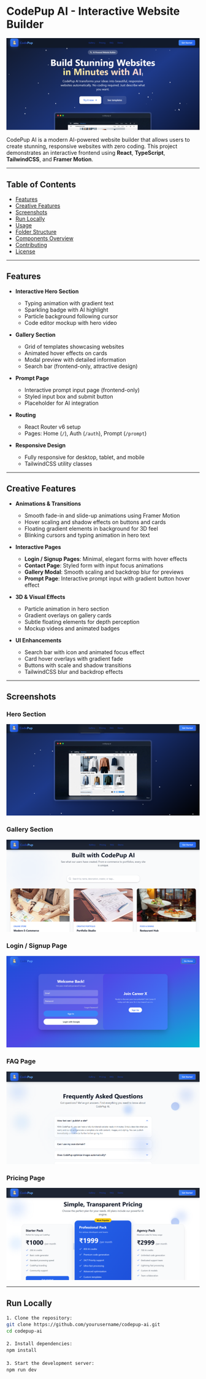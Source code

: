# CodePup AI - Interactive Website Builder

![CodePup AI Screenshot](./screenshots/hero-section.png)

CodePup AI is a modern AI-powered website builder that allows users to create stunning, responsive websites with zero coding. This project demonstrates an interactive frontend using **React**, **TypeScript**, **TailwindCSS**, and **Framer Motion**.

---

## Table of Contents
- [Features](#features)
- [Creative Features](#creative-features)
- [Screenshots](#screenshots)
- [Run Locally](#run-locally)
- [Usage](#usage)
- [Folder Structure](#folder-structure)
- [Components Overview](#components-overview)
- [Contributing](#contributing)
- [License](#license)

---

## Features
- **Interactive Hero Section**
  - Typing animation with gradient text
  - Sparkling badge with AI highlight
  - Particle background following cursor
  - Code editor mockup with hero video

- **Gallery Section**
  - Grid of templates showcasing websites
  - Animated hover effects on cards
  - Modal preview with detailed information
  - Search bar (frontend-only, attractive design)

- **Prompt Page**
  - Interactive prompt input page (frontend-only)
  - Styled input box and submit button
  - Placeholder for AI integration

- **Routing**
  - React Router v6 setup
  - Pages: Home (`/`), Auth (`/auth`), Prompt (`/prompt`)

- **Responsive Design**
  - Fully responsive for desktop, tablet, and mobile
  - TailwindCSS utility classes

---

## Creative Features
- **Animations & Transitions**
  - Smooth fade-in and slide-up animations using Framer Motion
  - Hover scaling and shadow effects on buttons and cards
  - Floating gradient elements in background for 3D feel
  - Blinking cursors and typing animation in hero text

- **Interactive Pages**
  - **Login / Signup Pages**: Minimal, elegant forms with hover effects
  - **Contact Page**: Styled form with input focus animations
  - **Gallery Modal**: Smooth scaling and backdrop blur for previews
  - **Prompt Page**: Interactive prompt input with gradient button hover effect

- **3D & Visual Effects**
  - Particle animation in hero section
  - Gradient overlays on gallery cards
  - Subtle floating elements for depth perception
  - Mockup videos and animated badges

- **UI Enhancements**
  - Search bar with icon and animated focus effect
  - Card hover overlays with gradient fade
  - Buttons with scale and shadow transitions
  - TailwindCSS blur and backdrop effects

---

## Screenshots

### Hero Section
![Hero Section](./screenshots/hero.png)

### Gallery Section
![Gallery Section](./screenshots/gallery-section.png)

### Login / Signup Page
![Login Page](./screenshots/login-page.png)

### FAQ Page
![Prompt Page](./screenshots/prompt-page.png)

### Pricing Page
![Gallery Modal](./screenshots/gallery-modal.png)

---

## Run Locally

```bash
1. Clone the repository:
git clone https://github.com/yourusername/codepup-ai.git
cd codepup-ai

2. Install dependencies:
npm install

3. Start the development server:
npm run dev
